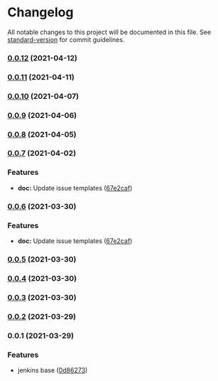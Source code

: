 # Changelog

All notable changes to this project will be documented in this file. See [standard-version](https://github.com/conventional-changelog/standard-version) for commit guidelines.

### [0.0.12](https://github.com/cdk-constructs-zone/super-ec2/compare/v0.0.11...v0.0.12) (2021-04-12)

### [0.0.11](https://github.com/cdk-constructs-zone/super-ec2/compare/v0.0.10...v0.0.11) (2021-04-11)

### [0.0.10](https://github.com/cdk-constructs-zone/super-ec2/compare/v0.0.9...v0.0.10) (2021-04-07)

### [0.0.9](https://github.com/cdk-constructs-zone/super-ec2/compare/v0.0.8...v0.0.9) (2021-04-06)

### [0.0.8](https://github.com/cdk-constructs-zone/super-ec2/compare/v0.0.7...v0.0.8) (2021-04-05)

### [0.0.7](https://github.com/cdk-constructs-zone/super-ec2/compare/v0.0.6...v0.0.7) (2021-04-02)


### Features

* **doc:** Update issue templates ([67e2caf](https://github.com/cdk-constructs-zone/super-ec2/commit/67e2caf957c355324fe95ff5ae2c57d44b4cd98e))

### [0.0.6](https://github.com/cdk-constructs-zone/super-ec2/compare/v0.0.5...v0.0.6) (2021-03-30)


### Features

* **doc:** Update issue templates ([67e2caf](https://github.com/cdk-constructs-zone/super-ec2/commit/67e2caf957c355324fe95ff5ae2c57d44b4cd98e))

### [0.0.5](https://github.com/cdk-constructs-zone/super-ec2/compare/v0.0.4...v0.0.5) (2021-03-30)

### [0.0.4](https://github.com/cdk-constructs-zone/super-ec2/compare/v0.0.3...v0.0.4) (2021-03-30)

### [0.0.3](https://github.com/cdk-constructs-zone/super-ec2/compare/v0.0.2...v0.0.3) (2021-03-30)

### [0.0.2](https://github.com/guan840912/super-ec2/compare/v0.0.1...v0.0.2) (2021-03-29)

### 0.0.1 (2021-03-29)


### Features

* jenkins base ([0d86273](https://github.com/guan840912/super-ec2/commit/0d86273ddd8d1d58ff23cfc9d6c75b52091ac948))
